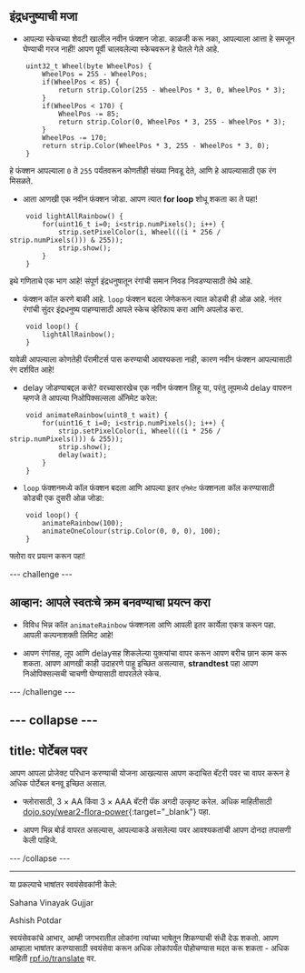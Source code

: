 ## इंद्रधनुष्याची मजा

+ आपल्या स्केचच्या शेवटी खालील नवीन फंक्शन जोडा. काळजी करू नका, आपल्याला आत्ता हे समजून घेण्याची गरज नाही! आपण पूर्वी चालवलेल्या स्केचवरून हे घेतले गेले आहे.


```
    uint32_t Wheel(byte WheelPos) {
        WheelPos = 255 - WheelPos;
        if(WheelPos < 85) {
            return strip.Color(255 - WheelPos * 3, 0, WheelPos * 3);
        }
        if(WheelPos < 170) {
            WheelPos -= 85;
            return strip.Color(0, WheelPos * 3, 255 - WheelPos * 3);
        }
        WheelPos -= 170;
        return strip.Color(WheelPos * 3, 255 - WheelPos * 3, 0);
    }
```

हे फंक्शन आपल्याला `0` ते `255` पर्यंतवरून कोणतीही संख्या निवडू देते, आणि हे आपल्यासाठी एक रंग मिसळते.

+ आता आणखी एक नवीन फंक्शन जोडा. आपण त्यात **for loop** शोधू शकता का ते पहा!

```
    void lightAllRainbow() {
        for(uint16_t i=0; i<strip.numPixels(); i++) {
            strip.setPixelColor(i, Wheel(((i * 256 / strip.numPixels())) & 255));
            strip.show();
        }
    }
```

इथे गणिताचे एक भाग आहे! संपूर्ण इंद्रधनुषातून रंगांची समान निवड निवडण्यासाठी तेथे आहे.

+ फंक्शन कॉल करणे बाकी आहे. `loop` फंक्शन बदला जेणेकरून त्यात कोडची ही ओळ आहे. नंतर रंगांची सुंदर इंद्रधनुष्य पाहण्यासाठी आपले स्केच व्हेरिफाय करा आणि अपलोड करा.

```
    void loop() {
        lightAllRainbow();
    }
```

यावेळी आपल्याला कोणतेही पॅरामीटर्स पास करण्याची आवश्यकता नाही, कारण नवीन फंक्शन आपल्यासाठी रंग दर्शवित आहे!

+ delay जोडण्याबद्दल कसे? वरच्यासारखेच एक नवीन फंक्शन लिहू या, परंतु लूपमध्ये delay वापरुन म्हणजे ते आपल्या निओपिक्सल्सला अ‍ॅनिमेट करेल:

```
    void animateRainbow(uint8_t wait) {
        for(uint16_t i=0; i<strip.numPixels(); i++) {
            strip.setPixelColor(i, Wheel(((i * 256 / strip.numPixels())) & 255));
            strip.show();
            delay(wait);
        }
    }
```

+ `loop` फंक्शनमध्ये कॉल फंक्शन बदला आणि आपल्या इतर `एनिमेट` फंक्शनला कॉल करण्यासाठी कोडची एक दुसरी ओळ जोडा:

```
    void loop() {
        animateRainbow(100);
        animateOneColour(strip.Color(0, 0, 0), 100);
    }
```

फ्लोरा वर प्रयत्न करून पहा!

--- challenge ---

## आव्हान: आपले स्वतःचे क्रम बनवण्याचा प्रयत्न करा

+ विविध भिन्न कॉल `animateRainbow` फंक्शनला आणि आपली इतर कार्येला एकत्र करून पहा. आपली कल्पनाशक्ती लिमिट आहे!

+ आपण रंगांसह, लूप आणि delayसह शिकलेल्या युक्त्यांचा वापर करून आपण बरीच छान काम करू शकता. आपण आणखी काही उदाहरणे पाहू इच्छित असल्यास, **strandtest** पहा आपण निओपिक्सल्सची चाचणी घेण्यासाठी वापरलेले स्केच.

--- /challenge ---

--- collapse ---
---
title: पोर्टेबल पवर
---

आपण आपला प्रोजेक्ट परिधान करण्याची योजना आखल्यास आपण कदाचित बॅटरी पवर चा वापर करून हे अधिक पोर्टेबल बनवू इच्छित असाल.

+ फ्लोरासाठी, 3 × AA किंवा 3 × AAA बॅटरी पॅक अगदी उत्कृष्ट करेल. अधिक माहितीसाठी [dojo.soy/wear2-flora-power](http://dojo.soy/wear2-flora-power){:target="_blank"} पहा.

+ आपण भिन्न बोर्ड वापरत असल्यास, आपल्याकडे असलेल्या पवर आवश्यकतांची आपण दोनदा तपासणी केली पाहिजे.

--- /collapse ---


***
या प्रकल्पाचे भाषांतर स्वयंसेवकांनी केले:

Sahana Vinayak Gujjar

Ashish Potdar

स्वयंसेवकांचे आभार, आम्ही जगभरातील लोकांना त्यांच्या भाषेतून शिकण्याची संधी देऊ शकतो. आपण आम्हाला भाषांतर करण्यासाठी स्वयंसेवा करून अधिक लोकांपर्यंत पोहोचण्यास मदत करू शकता - अधिक माहिती [rpf.io/translate](https://rpf.io/translate) वर.

